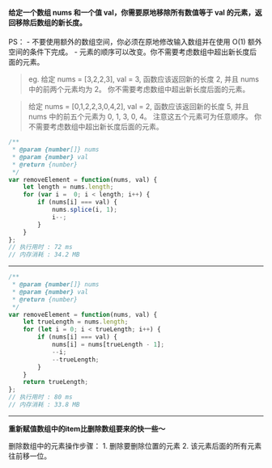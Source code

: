 #### 给定一个数组 nums 和一个值 val，你需要原地移除所有数值等于 val 的元素，返回移除后数组的新长度。
PS：
	- 不要使用额外的数组空间，你必须在原地修改输入数组并在使用 O(1) 额外空间的条件下完成。
	- 元素的顺序可以改变。你不需要考虑数组中超出新长度后面的元素。

> eg. 给定 nums = [3,2,2,3], val = 3,
  函数应该返回新的长度 2, 并且 nums 中的前两个元素均为 2。
  你不需要考虑数组中超出新长度后面的元素。

> 给定 nums = [0,1,2,2,3,0,4,2], val = 2,
 函数应该返回新的长度 5, 并且 nums 中的前五个元素为 0, 1, 3,  0, 4。
 注意这五个元素可为任意顺序。
 你不需要考虑数组中超出新长度后面的元素。

```javascript
/**
 * @param {number[]} nums
 * @param {number} val
 * @return {number}
 */
var removeElement = function(nums, val) {
    let length = nums.length;
    for (var i =  0; i < length; i++) {
        if (nums[i] === val) {
            nums.splice(i, 1);
            i--;
        }
    }
};
// 执行用时 : 72 ms
// 内存消耗 : 34.2 MB
```

-----

```javascript
/**
 * @param {number[]} nums
 * @param {number} val
 * @return {number}
 */
var removeElement = function(nums, val) {
    let trueLength = nums.length;
    for (let i = 0; i < trueLength; i++) {
        if (nums[i] === val) {
            nums[i] = nums[trueLength - 1];
            --i;
            --trueLength;
        }
    }
    return trueLength;
};
// 执行用时 : 80 ms
// 内存消耗 : 33.8 MB
```
-----
**重新赋值数组中的item比删除数组要来的快一些～**

删除数组中的元素操作步骤：
	1. 删除要删除位置的元素
	2. 该元素后面的所有元素往前移一位。